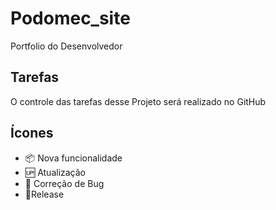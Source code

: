 # Podomec_site

Portfolio do Desenvolvedor

## Tarefas

O controle das tarefas desse Projeto será realizado no GitHub

## Ícones

- :package: Nova funcionalidade
- :up: Atualização
- :bug: Correção de Bug
- :checkered_flag:Release
